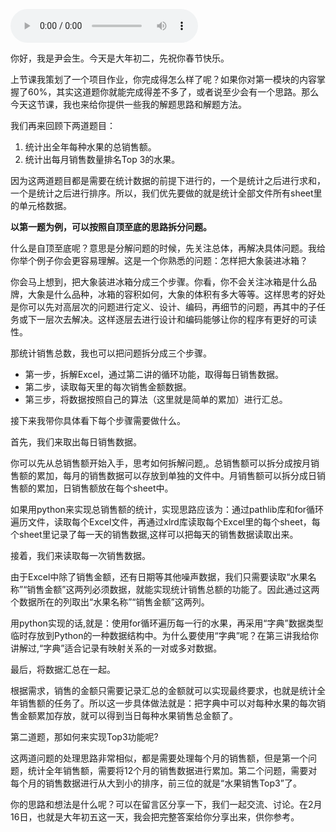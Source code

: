 <audio title="春节特别放送2｜用自顶至底的思路解决数据统计问题" src="https://static001.geekbang.org/resource/audio/ec/a7/ecab6c669ee0e1a9426445f9a82bcaa7.mp3" controls="controls"></audio> 
<p>你好，我是尹会生。今天是大年初二，先祝你春节快乐。</p><p>上节课我策划了一个项目作业，你完成得怎么样了呢？如果你对第一模块的内容掌握了60%，其实这道题你就能完成得差不多了，或者说至少会有一个思路。那么今天这节课，我也来给你提供一些我的解题思路和解题方法。</p><p>我们再来回顾下两道题目：</p><ol>
<li>统计出全年每种水果的总销售额。</li>
<li>统计出每月销售数量排名Top 3的水果。</li>
</ol><p>因为这两道题目都是需要在统计数据的前提下进行的，一个是统计之后进行求和，一个是统计之后进行排序。所以，我们优先要做的就是统计全部文件所有sheet里的单元格数据。</p><p><strong>以第一<strong><strong>题</strong></strong>为例，可以按照自顶至底的思路拆分问题。</strong></p><p>什么是自顶至底呢？意思是分解问题的时候，先关注总体，再解决具体问题。我给你举个例子你会更容易理解。这是一个你熟悉的问题：怎样把大象装进冰箱？</p><p>你会马上想到，把大象装进冰箱分成三个步骤。你看，你不会关注冰箱是什么品牌，大象是什么品种，冰箱的容积如何，大象的体积有多大等等。这样思考的好处是你可以先对高层次的问题进行定义、设计、编码，再细节的问题，再其中的子任务或下一层次去解决。这样逐层去进行设计和编码能够让你的程序有更好的可读性。</p><p>那统计销售总数，我也可以把问题拆分成三个步骤。</p><!-- [[[read_end]]] --><ul>
<li>第一步，拆解Excel，通过第二讲的循环功能，取得每日销售数据。</li>
<li>第二步，读取每天里的每次销售金额数据。</li>
<li>第三步，将数据按照自己的算法（这里就是简单的累加）进行汇总。</li>
</ul><p>接下来我带你具体看下每个步骤需要做什么。</p><p>首先，我们来取出每日销售数据。</p><p>你可以先从总销售额开始入手，思考如何拆解问题,。总销售额可以拆分成按月销售额的累加，每月的销售数据可以存放到单独的文件中。月销售额可以拆分成日销售额的累加，日销售额放在每个sheet中。</p><p>如果用python来实现总销售额的统计，实现思路应该为：通过pathlib库和for循环遍历文件，读取每个Excel文件，再通过xlrd库读取每个Excel里的每个sheet，每个sheet里记录了每一天的销售数据,这样可以把每天的销售数据读取出来。</p><p>接着，我们来读取每一次销售数据。</p><p>由于Excel中除了销售金额，还有日期等其他噪声数据，我们只需要读取“水果名称”“销售金额”这两列必须数据，就能实现统计销售总额的功能了。因此通过这两个数据所在的列取出“水果名称”“销售金额”这两列。</p><p>用python实现的话,就是：使用for循环遍历每一行的水果，再采用“字典”数据类型临时存放到Python的一种数据结构中。为什么要使用“字典”呢？在第三讲我给你讲解过,“字典”适合记录有映射关系的一对或多对数据。</p><p>最后，将数据汇总在一起。</p><p>根据需求，销售的金额只需要记录汇总的金额就可以实现最终要求，也就是统计全年销售额的任务了。所以这一步具体做法就是：把字典中可以对每种水果的每次销售金额累加存放，就可以得到当日每种水果销售总金额了。</p><p>第二道题，那如何来实现Top3功能呢?</p><p>这两道问题的处理思路非常相似，都是需要处理每个月的销售额，但是第一个问题，统计全年销售额，需要将12个月的销售数据进行累加。第二个问题，需要对每个月的销售数据进行从大到小的排序，前三位的就是“水果销售Top3”了。</p><p>你的思路和想法是什么呢？可以在留言区分享一下，我们一起交流、讨论。在2月16日，也就是大年初五这一天，我会把完整答案给你分享出来，供你参考。</p>